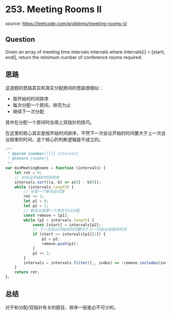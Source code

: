 # 253. Meeting Rooms II

source: <https://leetcode.com/problems/meeting-rooms-ii/>

## Question

Given an array of meeting time intervals intervals where intervals[i] = [starti, endi], return the minimum number of conference rooms required.

## 思路

这道题的思路其实和真实分配房间的思路很相似：

- 按开始的时间排序
- 每次分配一个房间，排完为止
- 继续下一次分配

其中在分配一个房间时会用上双指针的技巧。

在这里的核心其实是按开始时间排序，不然下一次会议开始的时间要大于上一次会议结束的时间，这个核心的判断逻辑是不成立的。

```js
/**
 * @param {number[][]} intervals
 * @return {number}
 */
var minMeetingRooms = function (intervals) {
    let ret = 0;
    // 对会议开始的时间排序
    intervals.sort((a, b) => a[0] - b[0]);
    while (intervals.length) {
        // 分配一个新的会议室
        ret += 1;
        let p1 = 0;
        let p2 = 1;
        // 新会议室第一个肯定可以分配
        const remove = [p1];
        while (p2 < intervals.length) {
            const [start] = intervals[p2];
            // 下一次会议开始的时间要大于上一次会议结束的时间
            if (start >= intervals[p1][1]) {
                p1 = p2;
                remove.push(p1);
            }
            p2 += 1;
        }
        intervals = intervals.filter((_, index) => !remove.includes(index));
    }
    return ret;
};
```

## 总结

对于和分配/双指针有关的题目，排序一般是必不可少的。
